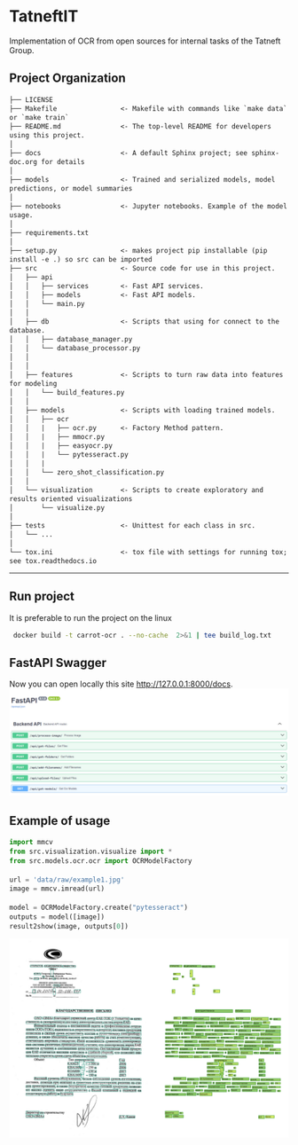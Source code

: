 TatneftIT 
==============================

Implementation of OCR from open sources for internal tasks of the Tatneft Group.

Project Organization
------------

    ├── LICENSE
    ├── Makefile                <- Makefile with commands like `make data` or `make train`
    ├── README.md               <- The top-level README for developers using this project.
    │
    ├── docs                    <- A default Sphinx project; see sphinx-doc.org for details
    │
    ├── models                  <- Trained and serialized models, model predictions, or model summaries
    │
    ├── notebooks               <- Jupyter notebooks. Example of the model usage.
    │
    ├── requirements.txt 
    │
    ├── setup.py                <- makes project pip installable (pip install -e .) so src can be imported
    ├── src                     <- Source code for use in this project.
    │   ├── api                 
    │   │   ├── services        <- Fast API services.
    │   │   ├── models          <- Fast API models.
    │   │   └── main.py
    │   │
    │   ├── db                  <- Scripts that using for connect to the database.
    │   │   ├── database_manager.py
    │   │   └── database_processor.py
    │   │
    │   │
    │   ├── features            <- Scripts to turn raw data into features for modeling
    │   │   └── build_features.py
    │   │
    │   ├── models              <- Scripts with loading trained models.
    │   │   ├── ocr
    │   │   |   ├── ocr.py      <- Factory Method pattern.
    │   │   |   ├── mmocr.py    
    │   │   |   ├── easyocr.py  
    │   │   |   └── pytesseract.py 
    │   │   |   
    │   │   └── zero_shot_classification.py
    │   │
    │   └── visualization       <- Scripts to create exploratory and results oriented visualizations
    │       └── visualize.py
    │
    ├── tests                   <- Unittest for each class in src. 
    │   └── ...
    │
    └── tox.ini                 <- tox file with settings for running tox; see tox.readthedocs.io


--------
## Run project
It is preferable to run the project on the linux
```bash
 docker build -t carrot-ocr . --no-cache  2>&1 | tee build_log.txt
```

## FastAPI Swagger
Now you can open locally this site http://127.0.0.1:8000/docs.
<img src="notebooks/references/backend.jpg" alt="#">

## Example of usage

```python
import mmcv
from src.visualization.visualize import *
from src.models.ocr.ocr import OCRModelFactory

url = 'data/raw/example1.jpg'
image = mmcv.imread(url)

model = OCRModelFactory.create("pytesseract")
outputs = model([image])
result2show(image, outputs[0])
```

<img src="notebooks/references/output1.png" alt="#">